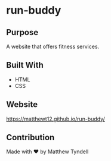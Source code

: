 # run-buddy

## Purpose
A website that offers fitness services.

## Built With
* HTML 
* CSS

## Website 
https://matthewt12.github.io/run-buddy/

## Contribution
Made with ❤️ by Matthew Tyndell
